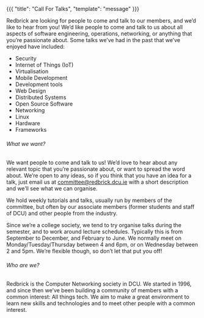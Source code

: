 {{{
  "title": "Call For Talks",
  "template": "message"
}}}

Redbrick are looking for people to come and talk to our members, and we’d like to hear from you! We’d like people to come and talk to us about all aspects of software engineering, operations, networking, or anything that you’re passionate about. Some talks we’ve had in the past that we’ve enjoyed have included:

  - Security
  - Internet of Things (IoT)
  - Virtualisation
  - Mobile Development
  - Development tools
  - Web Design
  - Distributed Systems
  - Open Source Software
  - Networking
  - Linux
  - Hardware
  - Frameworks

###### What we want?
We want people to come and talk to us! We’d love to hear about any relevant topic that you’re passionate about, or want to spread the word about. We’re open to any ideas, so if you think that you have an idea for a talk, just email us at committee@redbrick.dcu.ie with a short description and we’ll see what we can organise.

We hold weekly tutorials and talks, usually run by members of the committee, but often by our associate members (former students and staff of DCU) and other people from the industry.

Since we’re a college society, we tend to try organise talks during the semester, and to work around lecture schedules. Typically this is from September to December, and February to June. We normally meet on Monday/Tuesday/Thursday between 4 and 6pm, or on Wednesday between 2 and 5pm. We’re flexible though, so don’t let that put you off!

###### Who are we?
Redbrick is the Computer Networking society in DCU. We started in 1996, and since then we’ve been building a community of members with a common interest: All things tech. We aim to make a great environment to learn new skills and technologies and to meet other people with a common interest.
